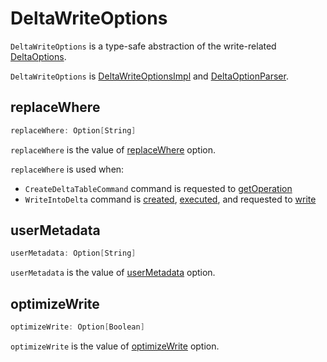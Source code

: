 # DeltaWriteOptions

`DeltaWriteOptions` is a type-safe abstraction of the write-related [DeltaOptions](DeltaOptions.md).

`DeltaWriteOptions` is [DeltaWriteOptionsImpl](DeltaWriteOptionsImpl.md) and [DeltaOptionParser](DeltaOptionParser.md).

## <span id="replaceWhere"> replaceWhere

```scala
replaceWhere: Option[String]
```

`replaceWhere` is the value of [replaceWhere](options.md#REPLACE_WHERE_OPTION) option.

`replaceWhere` is used when:

* `CreateDeltaTableCommand` command is requested to [getOperation](commands/CreateDeltaTableCommand.md#getOperation)
* `WriteIntoDelta` command is [created](commands/WriteIntoDelta.md#canOverwriteSchema), [executed](commands/WriteIntoDelta.md#run), and requested to [write](commands/WriteIntoDelta.md#write)

## <span id="userMetadata"> userMetadata

```scala
userMetadata: Option[String]
```

`userMetadata` is the value of [userMetadata](options.md#USER_METADATA_OPTION) option.

## <span id="optimizeWrite"> optimizeWrite

```scala
optimizeWrite: Option[Boolean]
```

`optimizeWrite` is the value of [optimizeWrite](options.md#OPTIMIZE_WRITE_OPTION) option.
